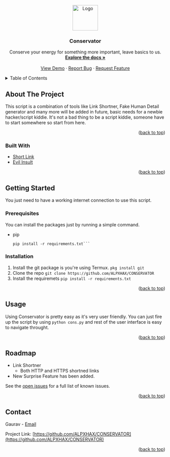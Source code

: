 <div id="top"></div>

<!-- PROJECT LOGO -->
<br />
<div align="center">
  <a href="https://github.com/ALPXHAX/CONSERVATOR">
    <img src="images/logo.png" alt="Logo" width="80" height="80">
  </a>

<h3 align="center">Conservator</h3>

  <p align="center">
    Conserve your energy for something more important, leave basics to us.
    <br />
    <a href="https://github.com/ALPXHAX/CONSERVATOR"><strong>Explore the docs »</strong></a>
    <br />
    <br />
    <a href="https://github.com/ALPXHAX/CONSERVATOR">View Demo</a>
    ·
    <a href="https://github.com/ALPXHAX/CONSERVATOR/issues">Report Bug</a>
    ·
    <a href="https://github.com/ALPXHAX/CONSERVATOR/issues">Request Feature</a>
  </p>
</div>



<!-- TABLE OF CONTENTS -->
<details>
  <summary>Table of Contents</summary>
  <ol>
    <li>
      <a href="#about-the-project">About The Project</a>
      <ul>
        <li><a href="#built-with">Built With</a></li>
      </ul>
    </li>
    <li>
      <a href="#getting-started">Getting Started</a>
      <ul>
        <li><a href="#prerequisites">Prerequisites</a></li>
        <li><a href="#installation">Installation</a></li>
      </ul>
    </li>
    <li><a href="#usage">Usage</a></li>
    <li><a href="#roadmap">Roadmap</a></li>
    <li><a href="#contact">Contact</a></li>
  </ol>
</details>



<!-- ABOUT THE PROJECT -->
## About The Project

This script is a combination of tools like Link Shortner, Fake Human Detail generator and many more will be added in future, basic needs for a newbie hacker/script kiddie.
It's not a bad thing to be a script kiddie, someone have to start somewhere so start from here.

<p align="right">(<a href="#top">back to top</a>)</p>



### Built With

* [Short Link](https://github.com/FayasNoushad/Short-Link-API)
* [Evil Insult](https://www.evilinsult.com/)
<p align="right">(<a href="#top">back to top</a>)</p>

## Getting Started

You just need to have a working internet connection to use this script.

### Prerequisites

You can install the packages just by running a simple command.
* pip
  ```
  pip install -r requirements.txt```

### Installation

1. Install the git package is you're using Termux.
   ```pkg install git```
2. Clone the repo
   ```git clone https://github.com/ALPXHAX/CONSERVATOR```
3. Install the requiremets
   ```pip install -r requirements.txt```

<p align="right">(<a href="#top">back to top</a>)</p>



<!-- USAGE EXAMPLES -->
## Usage

Using Conservator is pretty easy as it's very user friendly.
You can just fire up the script by using ```python cons.py``` and rest of the user interface is easy to navigate throught.


<p align="right">(<a href="#top">back to top</a>)</p>



<!-- ROADMAP -->
## Roadmap

-  Link Shortner
    - Both HTTP and HTTPS shortned links
-  New Surprise Feature has been added.

See the [open issues](https://github.com/ALPXHAX/CONSERVATOR/issues) for a full list of known issues.

<p align="right">(<a href="#top">back to top</a>)</p>



<!-- CONTACT -->
## Contact

Gaurav - [Email](gaurav1tanwar@gmail.com)

Project Link: [https://github.com/ALPXHAX/CONSERVATOR](https://github.com/ALPXHAX/CONSERVATOR)

<p align="right">(<a href="#top">back to top</a>)</p>


